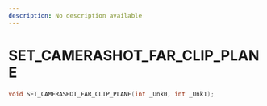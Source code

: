 ```yaml
---
description: No description available 
---
```


# SET_CAMERASHOT_FAR_CLIP_PLANE

```cpp
void SET_CAMERASHOT_FAR_CLIP_PLANE(int _Unk0, int _Unk1);
```